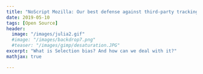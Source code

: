 ```yaml
---
title: "NoScript Mozilla: Our best defense against third-party tracking (Work in Progress)"
date: 2019-05-10
tags: [Open Source]
header:
  image: "/images/julia2.gif"
  #image: "/images/backdrop7.png"
  #teaser: "/images/gimp/desaturation.JPG"
excerpt: "What is Selection bias? And how can we deal with it?"
mathjax: true

---
```


<div id="fb-root"></div>
<script async defer src="https://connect.facebook.net/en_US/sdk.js#xfbml=1&version=v3.2"></script>







<script async src="//pagead2.googlesyndication.com/pagead/js/adsbygoogle.js"></script>
<script>
  (adsbygoogle = window.adsbygoogle || []).push({
    google_ad_client: "ca-pub-6410209740119334",
    enable_page_level_ads: true
  });
</script>

<div class="fb-comments" data-href="https://albertyumol.github.io/" data-numposts="5"></div>
